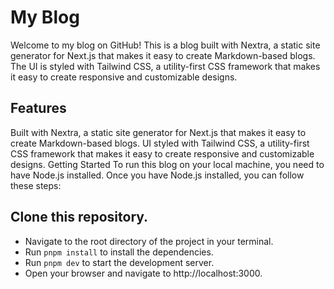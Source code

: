 # My Blog
Welcome to my blog on GitHub! This is a blog built with Nextra, a static site generator for Next.js that makes it easy to create Markdown-based blogs. The UI is styled with Tailwind CSS, a utility-first CSS framework that makes it easy to create responsive and customizable designs.

## Features
Built with Nextra, a static site generator for Next.js that makes it easy to create Markdown-based blogs.
UI styled with Tailwind CSS, a utility-first CSS framework that makes it easy to create responsive and customizable designs.
Getting Started
To run this blog on your local machine, you need to have Node.js installed. Once you have Node.js installed, you can follow these steps:

## Clone this repository.
* Navigate to the root directory of the project in your terminal.
* Run `pnpm install` to install the dependencies.
* Run `pnpm dev` to start the development server.
* Open your browser and navigate to http://localhost:3000.
